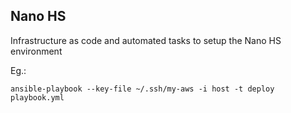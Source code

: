 ## Nano HS

Infrastructure as code and automated tasks to setup the Nano HS environment

Eg.:

```
ansible-playbook --key-file ~/.ssh/my-aws -i host -t deploy playbook.yml
```

